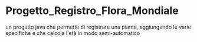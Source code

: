 # Progetto_Registro_Flora_Mondiale
un progetto java che permette di registrare una pianta, aggiungendo le varie specifiche e che calcola l'età in modo semi-automatico
